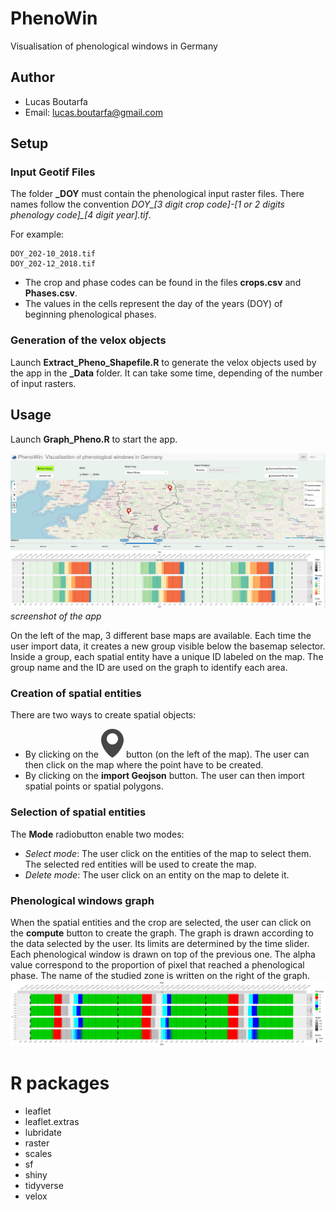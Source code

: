 # PhenoWin
Visualisation of phenological windows in Germany

## Author
+ Lucas Boutarfa
+ Email: lucas.boutarfa@gmail.com

## Setup
### Input Geotif Files
The folder **_DOY** must contain the phenological input raster files. There names follow the convention 
*DOY_[3 digit crop code]-[1 or 2 digits phenology code]_[4 digit year].tif*.

For example:
```
DOY_202-10_2018.tif
DOY_202-12_2018.tif
```
+ The crop and phase codes can be found in the files **crops.csv** and **Phases.csv**.
+ The values in the cells represent the day of the years (DOY) of beginning phenological phases.
### Generation of the velox objects
Launch **Extract_Pheno_Shapefile.R** to generate the velox objects used by the app in
the **_Data** folder. It can take some time, depending of the number of input rasters.
## Usage
Launch **Graph_Pheno.R** to start the app.

![dashboard](_Images/Dashboard.png)
*screenshot of the app*

On the left of the map, 3 different base maps are available. Each time the user import data, it creates a new group visible below the basemap selector. Inside a group, each spatial entity have a unique ID labeled on the map. The group name and the ID are used on the graph to identify each area.

### Creation of spatial entities
There are two ways to create spatial objects:
+ By clicking on the ![marker](_Images/marker.svg) button (on the left of the map). The user can then click on the map where the point have to be created.
+ By clicking on the **import Geojson** button. The user can then import spatial points or spatial polygons.

### Selection of spatial entities

The **Mode** radiobutton enable two modes:
+ *Select mode*:
  The user click on the entities of the map to select them. The selected red entities
  will be used to create the map.
+ *Delete mode*:
  The user click on an entity on the map to delete it.

### Phenological windows graph
When the spatial entities and the crop are selected, the user can click on the **compute** button to create the graph.
The graph is drawn according to the data selected by the user. Its limits are
determined by the time slider.  
Each phenological window is drawn on top of the previous one. The alpha value
correspond to the proportion of pixel that reached a phenological phase.
The name of the studied zone is written on the right of the graph.
![dashboard](_Images/graph_example.png)

# R packages
+ leaflet
+ leaflet.extras
+ lubridate
+ raster
+ scales
+ sf
+ shiny
+ tidyverse
+ velox
